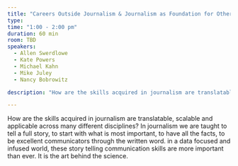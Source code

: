 ```yaml
---
title: "Careers Outside Journalism & Journalism as Foundation for Other Careers"
type:
time: "1:00 - 2:00 pm"
duration: 60 min
room: TBD
speakers:
  - Allen Swerdlowe
  - Kate Powers
  - Michael Kahn
  - Mike Juley
  - Nancy Bobrowitz

description: "How are the skills acquired in journalism are translatable, scalable and applicable across many different disciplines? "

---
```


How are the skills acquired in journalism are translatable, scalable and applicable across many different disciplines? In journalism we are taught to tell a full story, to start with what is most important, to have all the facts, to be excellent communicators through the written word. in a data focused and infused world, these story telling communication skills are more important than ever. It is the art behind the science.
